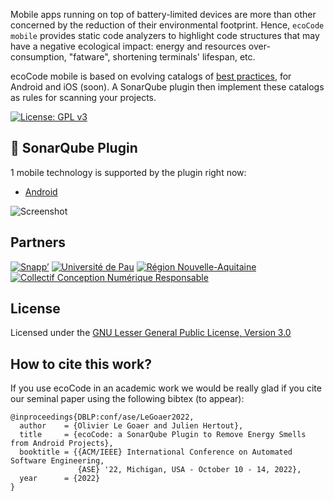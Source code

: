 Mobile apps running on top of battery-limited devices are more than other concerned by the reduction of their environmental footprint. Hence, `ecoCode mobile` provides static code analyzers to highlight code structures that may have a negative ecological impact: energy and resources over-consumption, "fatware", shortening terminals' lifespan, etc.

ecoCode mobile is based on evolving catalogs of [best practices](https://olegoaer.perso.univ-pau.fr/android-energy-smells/), for Android and iOS (soon). A SonarQube plugin then implement these catalogs as rules for scanning your projects.


[![License: GPL v3](https://img.shields.io/badge/License-GPLv3-blue.svg)](https://www.gnu.org/licenses/gpl-3.0)

## 🌿 SonarQube Plugin

1 mobile technology is supported by the plugin right now:
- [Android](android-plugin/)

![Screenshot](docs/resources/screenshot.PNG)

## Partners
[![Snapp’](docs/logoSnapp.png)](https://www.snapp.fr)
[![Université de Pau](docs/logoUnivPau.png)](https://www.univ-pau.fr/)
[![Région Nouvelle-Aquitaine](docs/logoNA.png)](https://www.nouvelle-aquitaine.fr)
[![Collectif Conception Numérique Responsable](docs/logoCCNR.png)](https://collectif.greenit.fr)

## License

Licensed under the [GNU Lesser General Public License, Version 3.0](https://www.gnu.org/licenses/lgpl.txt)

## How to cite this work?

If you use ecoCode in an academic work we would be really glad if you cite our seminal paper using the following bibtex (to appear):
```
@inproceedings{DBLP:conf/ase/LeGoaer2022,
  author    = {Olivier Le Goaer and Julien Hertout},
  title     = {ecoCode: a SonarQube Plugin to Remove Energy Smells from Android Projects},
  booktitle = {{ACM/IEEE} International Conference on Automated Software Engineering,
               {ASE} '22, Michigan, USA - October 10 - 14, 2022},
  year      = {2022}
}
```
